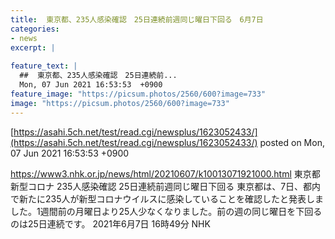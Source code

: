 ```yaml
---
title:  東京都、235人感染確認　25日連続前週同じ曜日下回る　6月7日  
categories:
- news
excerpt: |
  
feature_text: |
  ##  東京都、235人感染確認　25日連続前...
  Mon, 07 Jun 2021 16:53:53  +0900
feature_image: "https://picsum.photos/2560/600?image=733"
image: "https://picsum.photos/2560/600?image=733"
---
```


[https://asahi.5ch.net/test/read.cgi/newsplus/1623052433/](https://asahi.5ch.net/test/read.cgi/newsplus/1623052433/)
posted on Mon, 07 Jun 2021 16:53:53  +0900

<!--more-->

https://www3.nhk.or.jp/news/html/20210607/k10013071921000.html 東京都 新型コロナ 235人感染確認 25日連続前週同じ曜日下回る 東京都は、7日、都内で新たに235人が新型コロナウイルスに感染していることを確認したと発表しました。1週間前の月曜日より25人少なくなりました。前の週の同じ曜日を下回るのは25日連続です。 2021年6月7日 16時49分 NHK
